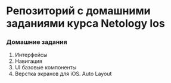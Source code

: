 # Репозиторий с домашними заданиями курса Netology Ios

### Домашние задания

1. Интерфейсы
1. Навигация
1. UI базовые компоненты
1. Верстка экранов для iOS. Auto Layout
